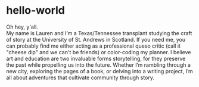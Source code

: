 # hello-world
Oh hey, y'all.
</br>
My name is Lauren and I’m a Texas/Tennessee transplant studying the craft of story at the University of St. Andrews in Scotland. If you need me, you can probably find me either acting as a professional queso critic (call it "cheese dip" and we can't be friends) or color-coding my planner. I believe art and education are two invaluable forms storytelling, for they preserve the past while propelling us into the future. Whether I’m rambling through a new city, exploring the pages of a book, or delving into a writing project, I’m all about adventures that cultivate community through story.
